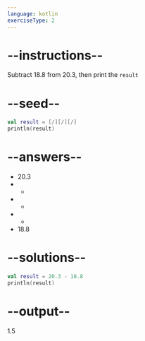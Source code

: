 ```yaml
---
language: kotlin
exerciseType: 2
---
```


# --instructions--

Subtract 18.8 from 20.3, then print the `result`

# --seed--

```kotlin
val result = [/][/][/]
println(result)
```

# --answers--

- 20.3
-  - 
-  + 
-  * 
- 18.8

# --solutions--

```kotlin
val result = 20.3 - 18.8
println(result)
```

# --output--

1.5

